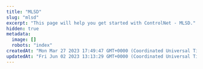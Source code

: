 ```yaml
---
title: "MLSD"
slug: "mlsd"
excerpt: "This page will help you get started with ControlNet - MLSD."
hidden: true
metadata: 
  image: []
  robots: "index"
createdAt: "Mon Mar 27 2023 17:49:47 GMT+0000 (Coordinated Universal Time)"
updatedAt: "Fri Jun 02 2023 13:13:29 GMT+0000 (Coordinated Universal Time)"
---
```

